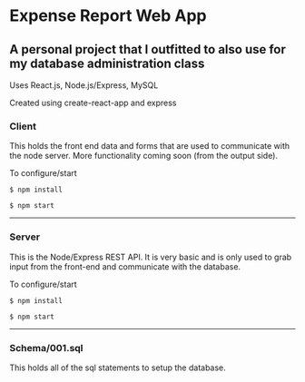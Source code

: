 # Expense Report Web App
## A personal project that I outfitted to also use for my database administration class

Uses React.js, Node.js/Express, MySQL



Created using create-react-app and express

### Client
This holds the front end data and forms that are used to communicate with the node server. More functionality coming soon (from the output side).



To configure/start

```$ npm install```



```$ npm start```

---

### Server
This is the Node/Express REST API. It is very basic and is only used to grab input from the front-end and communicate with the database.



To configure/start

```$ npm install```



```$ npm start```

---

### Schema/001.sql
This holds all of the sql statements to setup the database.

